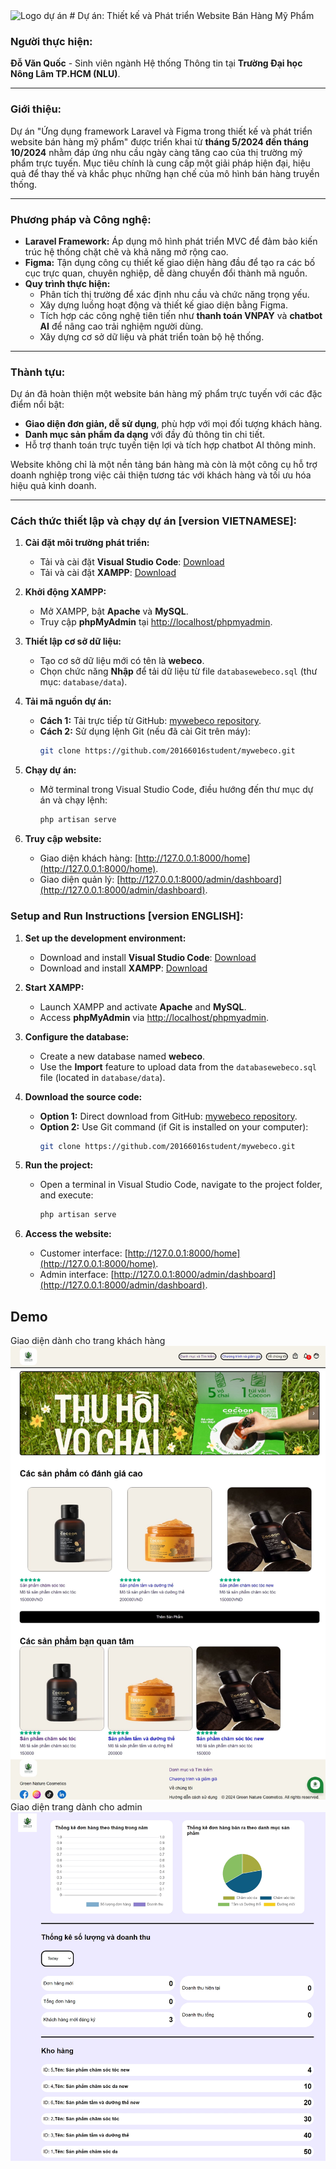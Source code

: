
<img src="(public/system/logo.png" alt="Logo dự án" title="Logo dự án" width="500">
# Dự án: Thiết kế và Phát triển Website Bán Hàng Mỹ Phẩm

### Người thực hiện:  
**Đỗ Văn Quốc** - Sinh viên ngành Hệ thống Thông tin tại **Trường Đại học Nông Lâm TP.HCM (NLU)**.  

---

### Giới thiệu:  
Dự án "Ứng dụng framework Laravel và Figma trong thiết kế và phát triển website bán hàng mỹ phẩm" được triển khai từ **tháng 5/2024 đến tháng 10/2024** nhằm đáp ứng nhu cầu ngày càng tăng cao của thị trường mỹ phẩm trực tuyến. Mục tiêu chính là cung cấp một giải pháp hiện đại, hiệu quả để thay thế và khắc phục những hạn chế của mô hình bán hàng truyền thống.  

---

### Phương pháp và Công nghệ:  
- **Laravel Framework:** Áp dụng mô hình phát triển MVC để đảm bảo kiến trúc hệ thống chặt chẽ và khả năng mở rộng cao.  
- **Figma:** Tận dụng công cụ thiết kế giao diện hàng đầu để tạo ra các bố cục trực quan, chuyên nghiệp, dễ dàng chuyển đổi thành mã nguồn.  
- **Quy trình thực hiện:**
  - Phân tích thị trường để xác định nhu cầu và chức năng trọng yếu.
  - Xây dựng luồng hoạt động và thiết kế giao diện bằng Figma.
  - Tích hợp các công nghệ tiên tiến như **thanh toán VNPAY** và **chatbot AI** để nâng cao trải nghiệm người dùng.  
  - Xây dựng cơ sở dữ liệu và phát triển toàn bộ hệ thống.

---

### Thành tựu:  
Dự án đã hoàn thiện một website bán hàng mỹ phẩm trực tuyến với các đặc điểm nổi bật:  
- **Giao diện đơn giản, dễ sử dụng**, phù hợp với mọi đối tượng khách hàng.  
- **Danh mục sản phẩm đa dạng** với đầy đủ thông tin chi tiết.  
- Hỗ trợ thanh toán trực tuyến tiện lợi và tích hợp chatbot AI thông minh.  

Website không chỉ là một nền tảng bán hàng mà còn là một công cụ hỗ trợ doanh nghiệp trong việc cải thiện tương tác với khách hàng và tối ưu hóa hiệu quả kinh doanh.

---

### Cách thức thiết lập và chạy dự án [version VIETNAMESE]:

1. **Cài đặt môi trường phát triển:**
   - Tải và cài đặt **Visual Studio Code**: [Download](https://code.visualstudio.com/download)  
   - Tải và cài đặt **XAMPP**: [Download](https://www.apachefriends.org/download.html)  

2. **Khởi động XAMPP:**
   - Mở XAMPP, bật **Apache** và **MySQL**.  
   - Truy cập **phpMyAdmin** tại [http://localhost/phpmyadmin](http://localhost/phpmyadmin).  

3. **Thiết lập cơ sở dữ liệu:**
   - Tạo cơ sở dữ liệu mới có tên là **webeco**.  
   - Chọn chức năng **Nhập** để tải dữ liệu từ file `databasewebeco.sql` (thư mục: `database/data`).  

4. **Tải mã nguồn dự án:**
   - **Cách 1:** Tải trực tiếp từ GitHub: [mywebeco repository](https://github.com/20166016student/mywebeco.git).  
   - **Cách 2:** Sử dụng lệnh Git (nếu đã cài Git trên máy):  
     ```bash
     git clone https://github.com/20166016student/mywebeco.git
     ```

5. **Chạy dự án:**
   - Mở terminal trong Visual Studio Code, điều hướng đến thư mục dự án và chạy lệnh:  
     ```bash
     php artisan serve
     ```  

6. **Truy cập website:**
   - Giao diện khách hàng: [http://127.0.0.1:8000/home](http://127.0.0.1:8000/home).  
   - Giao diện quản lý: [http://127.0.0.1:8000/admin/dashboard](http://127.0.0.1:8000/admin/dashboard).  

### Setup and Run Instructions [version ENGLISH]:

1. **Set up the development environment:**
   - Download and install **Visual Studio Code**: [Download](https://code.visualstudio.com/download)  
   - Download and install **XAMPP**: [Download](https://www.apachefriends.org/download.html)  

2. **Start XAMPP:**
   - Launch XAMPP and activate **Apache** and **MySQL**.  
   - Access **phpMyAdmin** via [http://localhost/phpmyadmin](http://localhost/phpmyadmin).  

3. **Configure the database:**
   - Create a new database named **webeco**.  
   - Use the **Import** feature to upload data from the `databasewebeco.sql` file (located in `database/data`).  

4. **Download the source code:**
   - **Option 1:** Direct download from GitHub: [mywebeco repository](https://github.com/20166016student/mywebeco.git).  
   - **Option 2:** Use Git command (if Git is installed on your computer):  
     ```bash
     git clone https://github.com/20166016student/mywebeco.git
     ```

5. **Run the project:**
   - Open a terminal in Visual Studio Code, navigate to the project folder, and execute:  
     ```bash
     php artisan serve
     ```  

6. **Access the website:**
   - Customer interface: [http://127.0.0.1:8000/home](http://127.0.0.1:8000/home).  
   - Admin interface: [http://127.0.0.1:8000/admin/dashboard](http://127.0.0.1:8000/admin/dashboard).

## Demo
Giao diện dành cho trang khách hàng
![Logo của dự án](public/system/demo-customer.jpeg "interface of customer")
Giao diện trang dành cho admin
![Logo của dự án](public/system/demo-admin.jpeg "interface of customer")
